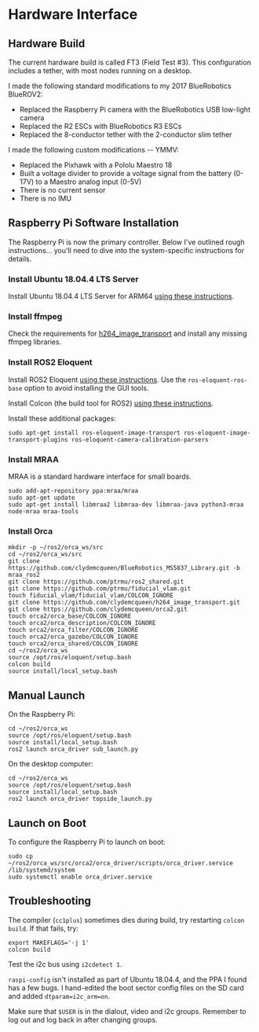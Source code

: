 # Hardware Interface

## Hardware Build

The current hardware build is called FT3 (Field Test #3).
This configuration includes a tether, with most nodes running on a desktop.

I made the following standard modifications to my 2017 BlueRobotics BlueROV2:

* Replaced the Raspberry Pi camera with the BlueRobotics USB low-light camera
* Replaced the R2 ESCs with BlueRobotics R3 ESCs
* Replaced the 8-conductor tether with the 2-conductor slim tether

I made the following custom modifications -- YMMV:

* Replaced the Pixhawk with a Pololu Maestro 18
* Built a voltage divider to provide a voltage signal from the battery (0-17V) to a Maestro analog input (0-5V)
* There is no current sensor
* There is no IMU

## Raspberry Pi Software Installation

The Raspberry Pi is now the primary controller.
Below I've outlined rough instructions... you'll need to dive into the system-specific instructions for details.

### Install Ubuntu 18.04.4 LTS Server

Install Ubuntu 18.04.4 LTS Server for ARM64
[using these instructions](https://wiki.ubuntu.com/ARM/RaspberryPi).

### Install ffmpeg

Check the requirements for [h264_image_transport](https://github.com/clydemcqueen/h264_image_transport)
and install any missing ffmpeg libraries.

### Install ROS2 Eloquent

Install ROS2 Eloquent
[using these instructions](https://index.ros.org/doc/ros2/Installation/Eloquent/Linux-Install-Debians/).
Use the `ros-eloquent-ros-base` option to avoid installing the GUI tools.

Install Colcon (the build tool for ROS2)
[using these instructions](https://index.ros.org/doc/ros2/Tutorials/Colcon-Tutorial/).

Install these additional packages:
~~~
sudo apt-get install ros-eloquent-image-transport ros-eloquent-image-transport-plugins ros-eloquent-camera-calibration-parsers
~~~

### Install MRAA

MRAA is a standard hardware interface for small boards.

~~~
sudo add-apt-repository ppa:mraa/mraa
sudo apt-get update
sudo apt-get install libmraa2 libmraa-dev libmraa-java python3-mraa node-mraa mraa-tools
~~~

### Install Orca

~~~
mkdir -p ~/ros2/orca_ws/src
cd ~/ros2/orca_ws/src
git clone https://github.com/clydemcqueen/BlueRobotics_MS5837_Library.git -b mraa_ros2
git clone https://github.com/ptrmu/ros2_shared.git
git clone https://github.com/ptrmu/fiducial_vlam.git
touch fiducial_vlam/fiducial_vlam/COLCON_IGNORE
git clone https://github.com/clydemcqueen/h264_image_transport.git
git clone https://github.com/clydemcqueen/orca2.git
touch orca2/orca_base/COLCON_IGNORE
touch orca2/orca_description/COLCON_IGNORE
touch orca2/orca_filter/COLCON_IGNORE
touch orca2/orca_gazebo/COLCON_IGNORE
touch orca2/orca_shared/COLCON_IGNORE
cd ~/ros2/orca_ws
source /opt/ros/eloquent/setup.bash
colcon build
source install/local_setup.bash
~~~

## Manual Launch

On the Raspberry Pi:

~~~
cd ~/ros2/orca_ws
source /opt/ros/eloquent/setup.bash
source install/local_setup.bash
ros2 launch orca_driver sub_launch.py
~~~

On the desktop computer:

~~~
cd ~/ros2/orca_ws
source /opt/ros/eloquent/setup.bash
source install/local_setup.bash
ros2 launch orca_driver topside_launch.py
~~~

## Launch on Boot

To configure the Raspberry Pi to launch on boot:

~~~
sudo cp ~/ros2/orca_ws/src/orca2/orca_driver/scripts/orca_driver.service /lib/systemd/system
sudo systemctl enable orca_driver.service
~~~

## Troubleshooting

The compiler (`cc1plus`) sometimes dies during build, try restarting `colcon build`.
If that fails, try:
~~~
export MAKEFLAGS='-j 1'
colcon build
~~~

Test the i2c bus using `i2cdetect 1`.

`raspi-config` isn't installed as part of Ubuntu 18.04.4, and the PPA I found has a few bugs.
I hand-edited the boot sector config files on the SD card and added `dtparam=i2c_arm=on`.

Make sure that `$USER` is in the dialout, video and i2c groups.
Remember to log out and log back in after changing groups.